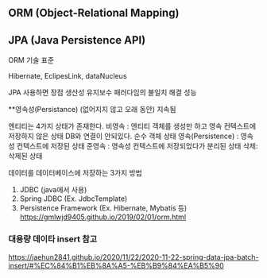## ORM (Object-Relational Mapping)



## JPA (Java Persistence API)
ORM 기술 표준 

Hibernate, EclipesLink, dataNucleus


JPA 사용하면 장점
생산성
유지보수
패러다임의 불일치 해결
성능

**영속성(Persistance) (없어지지 않고 오래 동안) 지속됨

엔티티는 4가지 상태가 존재한다.
비영속 : 엔티티 객체를 생성만 하고 영속 컨텍스트에 저장하지 않은 상태 DB와 연결이 안되있다. 순수 객체 상태
영속(Persistence) : 영속성 컨텍스트에 저장된 상태
준영속 : 영속성 컨텍스트에 저장되었다가 분리된 상태
삭제: 삭제된 상태


데이터를 데이터베이스에 저장하는 3가지 방법
1) JDBC (java에서 사용)
2) Spring JDBC (Ex. JdbcTemplate)
3) Persistence Framework (Ex. Hibernate, Mybatis 등)
https://gmlwjd9405.github.io/2019/02/01/orm.html


### 대용량 데이타 insert 참고 
https://jaehun2841.github.io/2020/11/22/2020-11-22-spring-data-jpa-batch-insert/#%EC%84%B1%EB%8A%A5-%EB%B9%84%EA%B5%90